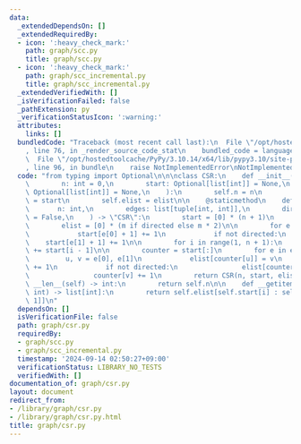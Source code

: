 ```yaml
---
data:
  _extendedDependsOn: []
  _extendedRequiredBy:
  - icon: ':heavy_check_mark:'
    path: graph/scc.py
    title: graph/scc.py
  - icon: ':heavy_check_mark:'
    path: graph/scc_incremental.py
    title: graph/scc_incremental.py
  _extendedVerifiedWith: []
  _isVerificationFailed: false
  _pathExtension: py
  _verificationStatusIcon: ':warning:'
  attributes:
    links: []
  bundledCode: "Traceback (most recent call last):\n  File \"/opt/hostedtoolcache/PyPy/3.10.14/x64/lib/pypy3.10/site-packages/onlinejudge_verify/documentation/build.py\"\
    , line 76, in _render_source_code_stat\n    bundled_code = language.bundle(\n\
    \  File \"/opt/hostedtoolcache/PyPy/3.10.14/x64/lib/pypy3.10/site-packages/onlinejudge_verify/languages/python.py\"\
    , line 96, in bundle\n    raise NotImplementedError\nNotImplementedError\n"
  code: "from typing import Optional\n\n\nclass CSR:\n    def __init__(\n        self,\n\
    \        n: int = 0,\n        start: Optional[list[int]] = None,\n        elist:\
    \ Optional[list[int]] = None,\n    ):\n        self.n = n\n        self.start\
    \ = start\n        self.elist = elist\n\n    @staticmethod\n    def build(\n \
    \       n: int,\n        edges: list[tuple[int, int]],\n        directed: bool\
    \ = False,\n    ) -> \"CSR\":\n        start = [0] * (n + 1)\n        m = len(edges)\n\
    \        elist = [0] * (m if directed else m * 2)\n\n        for e in edges:\n\
    \            start[e[0] + 1] += 1\n            if not directed:\n            \
    \    start[e[1] + 1] += 1\n\n        for i in range(1, n + 1):\n            start[i]\
    \ += start[i - 1]\n\n        counter = start[:]\n        for e in edges:\n   \
    \         u, v = e[0], e[1]\n            elist[counter[u]] = v\n            counter[u]\
    \ += 1\n            if not directed:\n                elist[counter[v]] = u\n\
    \                counter[v] += 1\n        return CSR(n, start, elist)\n\n    def\
    \ __len__(self) -> int:\n        return self.n\n\n    def __getitem__(self, i:\
    \ int) -> list[int]:\n        return self.elist[self.start[i] : self.start[i +\
    \ 1]]\n"
  dependsOn: []
  isVerificationFile: false
  path: graph/csr.py
  requiredBy:
  - graph/scc.py
  - graph/scc_incremental.py
  timestamp: '2024-09-14 02:50:27+09:00'
  verificationStatus: LIBRARY_NO_TESTS
  verifiedWith: []
documentation_of: graph/csr.py
layout: document
redirect_from:
- /library/graph/csr.py
- /library/graph/csr.py.html
title: graph/csr.py
---
```

